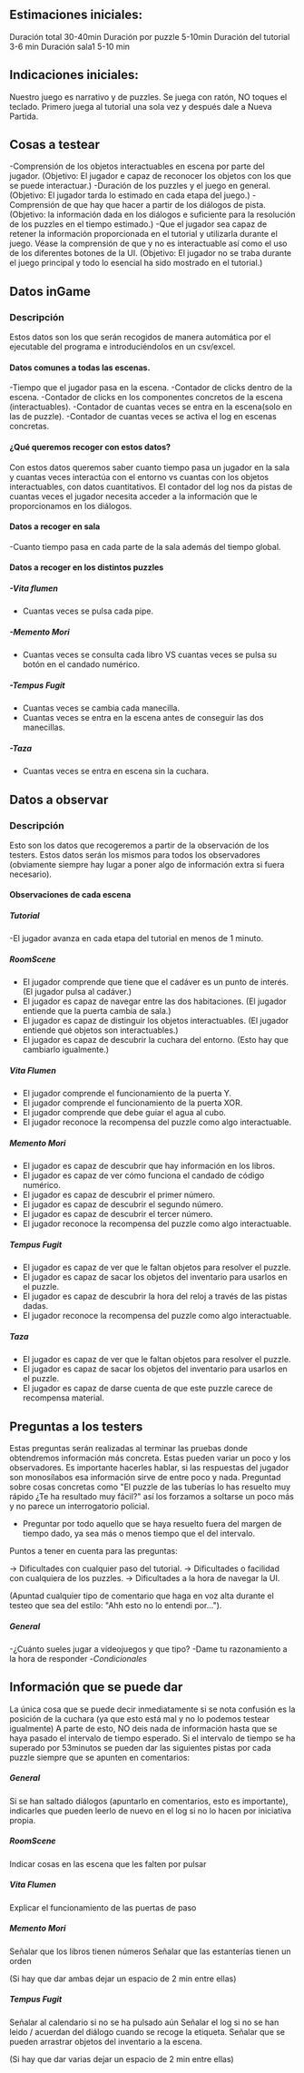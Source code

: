 ## Estimaciones iniciales:

Duración total 30-40min
Duración por puzzle 5-10min
Duración del tutorial 3-6 min
Duración sala1 5-10 min

## Indicaciones iniciales:

Nuestro juego es narrativo y de puzzles. Se juega con ratón, NO toques el teclado. Primero juega al tutorial una sola vez y después dale a Nueva Partida.

## Cosas a testear

-Comprensión de los objetos interactuables en escena por parte del jugador. (Objetivo: El jugador e capaz de reconocer los objetos con los que se puede interactuar.)
-Duración de los puzzles y el juego en general. (Objetivo: El jugador tarda lo estimado en cada etapa del juego.)
-Comprensión de que hay que hacer a partir de los diálogos de pista. (Objetivo: la información dada en los diálogos e suficiente para la resolución de los puzzles en el tiempo estimado.)
-Que el jugador sea capaz de retener la información proporcionada en el tutorial y utilizarla durante el juego. Véase la comprensión de que y no es interactuable así como el uso de los diferentes botones de la UI. (Objetivo: El jugador no se traba durante el juego principal y todo lo esencial ha sido mostrado en el tutorial.)

## Datos inGame
### Descripción
Estos datos son los que serán recogidos de manera automática por el ejecutable del programa e introduciéndolos en un csv/excel.
#### Datos comunes a todas las escenas.
-Tiempo que el jugador pasa en la escena.
-Contador de clicks dentro de la escena.
-Contador de clicks en los componentes concretos de la escena (interactuables).
-Contador de cuantas veces se entra en la escena(solo en las de puzzle).
-Contador de cuantas veces se activa el log en escenas concretas.

#### ¿Qué queremos recoger con estos datos?

Con estos datos queremos saber cuanto tiempo pasa un jugador en la sala y cuantas veces interactúa con el entorno vs cuantas con los objetos interactuables, con datos cuantitativos. El contador del log nos da pistas de cuantas veces el jugador necesita acceder a la información que le proporcionamos en los diálogos.
#### Datos a recoger en sala
-Cuanto tiempo pasa en cada parte de la sala además del tiempo global.

#### Datos a recoger en los distintos puzzles
##### -Vita flumen

- Cuantas veces se pulsa cada pipe.

##### -Memento Mori

- Cuantas veces se consulta cada libro VS cuantas veces se pulsa su botón en el candado numérico.

##### -Tempus Fugit

- Cuantas veces se cambia cada manecilla.
- Cuantas veces se entra en la escena antes de conseguir las dos manecillas.

##### -Taza

- Cuantas veces se entra en escena sin la cuchara.

## Datos a observar

### Descripción
Esto son  los datos que recogeremos a partir de la observación de los testers. Estos datos serán los mismos para todos los observadores (obviamente siempre hay lugar a poner algo de información extra si fuera necesario). 
#### Observaciones de cada escena


##### Tutorial

-El jugador avanza en cada etapa del tutorial en menos de 1 minuto.

##### RoomScene
- El jugador comprende que tiene que el cadáver es un punto de interés. (El jugador pulsa al cadáver.)
- El jugador es capaz de navegar entre las dos habitaciones. (El jugador entiende que la puerta cambia de sala.)
- El jugador es capaz de distinguir los objetos interactuables. (El jugador entiende qué objetos son interactuables.)
- El jugador es capaz de descubrir la cuchara del entorno. (Esto hay que cambiarlo igualmente.)

##### Vita Flumen
- El jugador comprende el funcionamiento de la puerta Y.
- El jugador comprende el funcionamiento de la puerta XOR.
- El jugador comprende que debe guiar el agua al cubo.
- El jugador reconoce la recompensa del puzzle como algo interactuable.

##### Memento Mori
- El jugador es capaz de descubrir que hay información en los libros.
- El jugador es capaz de ver cómo funciona el candado de código numérico.
- El jugador es capaz de descubrir el primer número.
- El jugador es capaz de descubrir el  segundo número.
- El jugador es capaz de descubrir el tercer número.
- El jugador reconoce la recompensa del puzzle como algo interactuable.

##### Tempus Fugit
- El jugador es capaz de ver que le faltan objetos para resolver el puzzle.
- El jugador es capaz de sacar los objetos del inventario para usarlos en el puzzle.
- El jugador es capaz de descubrir la hora del reloj a través de las pistas dadas.
- El jugador reconoce la recompensa del puzzle como algo interactuable.

##### Taza
- El jugador es capaz de ver que le faltan objetos para resolver el puzzle.
- El jugador es capaz de sacar los objetos del inventario para usarlos en el puzzle.
- El jugador es capaz de darse cuenta de que este puzzle carece de recompensa material.


## Preguntas a los testers

Estas preguntas serán realizadas al terminar las pruebas donde obtendremos información más concreta. Estas pueden variar un poco y los observadores. Es importante hacerles hablar, si las respuestas del jugador son monosílabos esa información sirve de entre poco y nada. Preguntad sobre cosas concretas como "El puzzle de las tuberías lo has resuelto muy rápido ¿Te ha resultado muy fácil?" así los forzamos a soltarse un poco más y no parece un interrogatorio policial.

- Preguntar por todo aquello que se haya resuelto fuera del margen de tiempo dado, ya sea más o menos tiempo que el del intervalo.

Puntos a tener en cuenta para las preguntas:

-> Dificultades con cualquier paso del tutorial.
-> Dificultades o facilidad con cualquiera de los puzzles.
-> Dificultades a la hora de navegar la UI.

(Apuntad cualquier tipo de comentario que haga en voz alta durante el testeo que sea del estilo: "Ahh esto no lo entendi por...").

##### General

-¿Cuánto sueles jugar a videojuegos y que tipo?
-Dame tu razonamiento a la hora de responder
-*Condicionales*

## Información que se puede dar

La única cosa que se puede decir inmediatamente si se nota confusión es la posición de la cuchara (ya que esto está mal y no lo podemos testear igualmente)
A parte de esto, NO deis nada de información hasta que se haya pasado el intervalo de tiempo esperado. Si el intervalo de tiempo se ha superado por 53minutos se pueden dar las siguientes pistas por cada puzzle siempre que se apunten en comentarios:

##### General

Si se han saltado diálogos (apuntarlo en comentarios, esto es importante), indicarles que pueden leerlo de nuevo en el log si no lo hacen por iniciativa propia.

##### RoomScene

Indicar cosas en las escena que les falten por pulsar

##### Vita Flumen

Explicar el funcionamiento de las puertas de paso

##### Memento Mori

Señalar que los libros tienen números 
Señalar que las estanterías tienen un orden

(Si hay que dar ambas dejar un espacio de 2 min entre ellas)

##### Tempus Fugit

Señalar al calendario si no se ha pulsado aún
Señalar el log si no se han leido / acuerdan del diálogo cuando se recoge la etiqueta.
Señalar que se pueden arrastrar objetos del inventario a la escena.

(Si hay que dar varias dejar un espacio de 2 min entre ellas)

